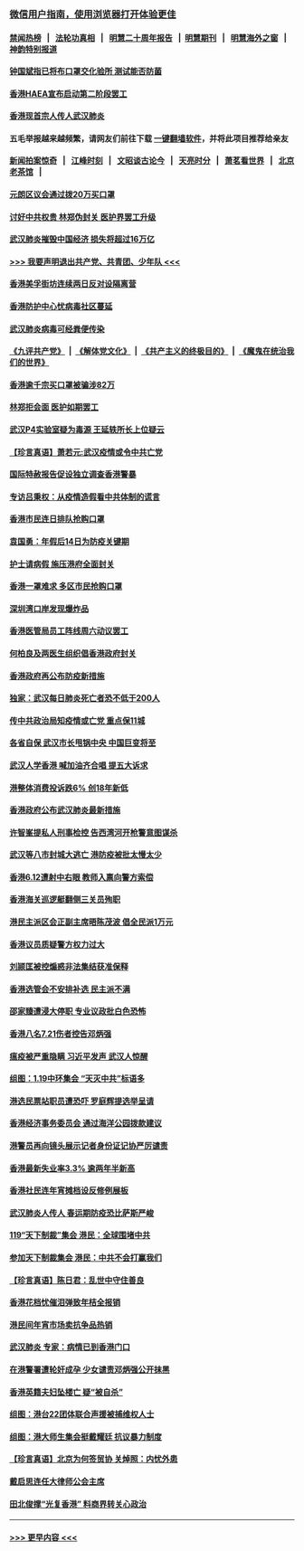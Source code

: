 ### [微信用户指南，使用浏览器打开体验更佳](https://github.com/gfw-breaker/banned-news1/blob/master/indexes/wechat-guide.md?t=0)
#### [禁闻热榜](热点新闻.md?t=0)  &nbsp;&nbsp;|&nbsp;&nbsp; [法轮功真相](https://github.com/gfw-breaker/truth/blob/master/README.md?t=0) &nbsp;&nbsp;|&nbsp;&nbsp; [明慧二十周年报告](https://github.com/gfw-breaker/mh-reports/blob/master/README.md?t=0) &nbsp;&nbsp;|&nbsp;&nbsp;[明慧期刊](https://github.com/gfw-breaker/mh-qikan) &nbsp;&nbsp;|&nbsp;&nbsp; [明慧海外之窗](https://github.com/gfw-breaker/mh-news/blob/master/README.md?t=0) &nbsp;&nbsp;|&nbsp;&nbsp; [神韵特别报道](https://github.com/gfw-breaker/mh-news/blob/master/shenyun.md?t=0)
#### [钟国斌指已将布口罩交化验所 测试能否防菌](../pages/nsc415/n11842783.md?t=02041033) 
#### [香港HAEA宣布启动第二阶段罢工](../pages/nsc415/n11842723.md?t=02041033) 
#### [香港现首宗人传人武汉肺炎](../pages/nsc415/n11842766.md?t=02041033) 
#### 五毛举报越来越频繁，请网友们前往下载 [一键翻墙软件](https://github.com/gfw-breaker/ssr-accounts)，并将此项目推荐给亲友
#### [新闻拍案惊奇](https://github.com/gfw-breaker/banned-news1/blob/master/pages/link4.md) &nbsp;&nbsp;|&nbsp;&nbsp; [江峰时刻](https://github.com/gfw-breaker/banned-news1/blob/master/pages/link4.md) &nbsp;&nbsp;|&nbsp;&nbsp; [文昭谈古论今](https://github.com/gfw-breaker/banned-news1/blob/master/pages/link4.md) &nbsp;&nbsp;|&nbsp;&nbsp; [天亮时分](https://github.com/gfw-breaker/banned-news1/blob/master/pages/link4.md) &nbsp;&nbsp;|&nbsp;&nbsp; [萧茗看世界](https://github.com/gfw-breaker/banned-news1/blob/master/pages/link4.md) &nbsp;&nbsp;|&nbsp;&nbsp; [北京老茶馆](https://github.com/gfw-breaker/banned-news1/blob/master/pages/link4.md) &nbsp;&nbsp;|&nbsp;&nbsp; 
#### [元朗区议会通过拨20万买口罩](../pages/nsc415/n11842754.md?t=02041033) 
#### [讨好中共权贵 林郑伪封关 医护界罢工升级](../pages/nsc415/n11842359.md?t=02041033) 
#### [武汉肺炎摧毁中国经济 损失将超过16万亿](../pages/nsc415/n11839723.md?t=02041033) 
#### [>>> 我要声明退出共产党、共青团、少年队 <<<](https://github.com/begood0513/goodnews/blob/master/quit/letter.md) 
#### [香港美孚街坊连续两日反对设隔离营](../pages/nsc415/n11839962.md?t=02041033) 
#### [香港防护中心忧病毒社区蔓延](../pages/nsc415/n11839933.md?t=02041033) 
#### [武汉肺炎病毒可经粪便传染](../pages/nsc415/n11839939.md?t=02041033) 
#### [《九评共产党》](https://github.com/begood0513/9ping.md/blob/master/README.md) &nbsp;|&nbsp; [《解体党文化》](../../../../jtdwh.md/blob/master/README.md)  &nbsp;|&nbsp; [《共产主义的终极目的》](../../../../gczydzjmd.md/blob/master/README.md) &nbsp;|&nbsp; [《魔鬼在统治我们的世界》](../../../../mgztzwmdsj.md/blob/master/README.md) 
#### [香港逾千宗买口罩被骗涉82万](../pages/nsc415/n11839914.md?t=02041033) 
#### [林郑拒会面 医护如期罢工](../pages/nsc415/n11839892.md?t=02041033) 
#### [武汉P4实验室疑为毒源 王延轶所长上位疑云](../pages/nsc415/n11835543.md?t=02041033) 
#### [【珍言真语】萧若元:武汉疫情或令中共亡党](../pages/nsc415/n11829394.md?t=02041033) 
#### [国际特赦报告促设独立调查香港警暴](../pages/nsc415/n11833845.md?t=02041033) 
#### [专访吕秉权：从疫情造假看中共体制的谎言](../pages/nsc415/n11833813.md?t=02041033) 
#### [香港市民连日排队抢购口罩](../pages/nsc415/n11833794.md?t=02041033) 
#### [袁国勇：年假后14日为防疫关键期](../pages/nsc415/n11831088.md?t=02041033) 
#### [护士请病假 施压港府全面封关](../pages/nsc415/n11831030.md?t=02041033) 
#### [香港一罩难求 多区市民抢购口罩](../pages/nsc415/n11831002.md?t=02041033) 
#### [深圳湾口岸发现爆炸品](../pages/nsc415/n11828802.md?t=02041033) 
#### [香港医管局员工阵线周六动议罢工](../pages/nsc415/n11828762.md?t=02041033) 
#### [何柏良及两医生组织倡香港政府封关](../pages/nsc415/n11828749.md?t=02041033) 
#### [香港政府再公布防疫新措施](../pages/nsc415/n11828716.md?t=02041033) 
#### [独家：武汉每日肺炎死亡者恐不低于200人](../pages/nsc415/n11828240.md?t=02041033) 
#### [传中共政治局知疫情或亡党 重点保11城](../pages/nsc415/n11828145.md?t=02041033) 
#### [各省自保 武汉市长甩锅中央 中国巨变将至](../pages/nsc415/n11828021.md?t=02041033) 
#### [武汉人学香港 喊加油齐合唱 提五大诉求](../pages/nsc415/n11827046.md?t=02041033) 
#### [港整体消费投诉跌6% 创18年新低](../pages/nsc415/n11817280.md?t=02041033) 
#### [香港政府公布武汉肺炎最新措施](../pages/nsc415/n11817152.md?t=02041033) 
#### [许智峯提私人刑事检控 告西湾河开枪警意图谋杀](../pages/nsc415/n11817132.md?t=02041033) 
#### [武汉等八市封城大逃亡 港防疫被批太慢太少](../pages/nsc415/n11817058.md?t=02041033) 
#### [香港6.12遭射中右眼 教师入禀向警方索偿](../pages/nsc415/n11814678.md?t=02041033) 
#### [香港海关巡逻艇翻侧三关员殉职](../pages/nsc415/n11814604.md?t=02041033) 
#### [港民主派区会正副主席晤陈茂波 倡全民派1万元](../pages/nsc415/n11814582.md?t=02041033) 
#### [香港议员质疑警方权力过大](../pages/nsc415/n11814560.md?t=02041033) 
#### [刘颕匡被控煽惑非法集结获准保释](../pages/nsc415/n11811727.md?t=02041033) 
#### [香港选管会不安排补选 民主派不满](../pages/nsc415/n11811691.md?t=02041033) 
#### [邵家臻遭浸大停职 专业议政批白色恐怖](../pages/nsc415/n11811670.md?t=02041033) 
#### [香港八名7.21伤者控告邓炳强](../pages/nsc415/n11811623.md?t=02041033) 
#### [瘟疫被严重隐瞒 习近平发声 武汉人惊醒](../pages/nsc415/n11811186.md?t=02041033) 
#### [组图：1.19中环集会 “天灭中共”标语多](../pages/nsc415/n11809514.md?t=02041033) 
#### [港选民票站职员遭恐吓 罗庭辉提选举呈请](../pages/nsc415/n11808914.md?t=02041033) 
#### [香港经济事务委员会 通过海洋公园拨款建议](../pages/nsc415/n11808906.md?t=02041033) 
#### [港警员再向镜头展示记者身份证记协严厉谴责](../pages/nsc415/n11808888.md?t=02041033) 
#### [香港最新失业率3.3% 逾两年半新高](../pages/nsc415/n11808887.md?t=02041033) 
#### [香港社民连年宵摊档设反修例展板](../pages/nsc415/n11808857.md?t=02041033) 
#### [武汉肺炎人传人 春运期防疫恐比萨斯严峻](../pages/nsc415/n11808739.md?t=02041033) 
#### [119“天下制裁”集会 港民：全球围堵中共](../pages/nsc415/n11806318.md?t=02041033) 
#### [参加天下制裁集会 港民：中共不会打赢我们](../pages/nsc415/n11806596.md?t=02041033) 
#### [【珍言真语】陈日君：乱世中守住善良](../pages/nsc415/n11806247.md?t=02041033) 
#### [香港花档忧催泪弹致年桔全报销](../pages/nsc415/n11806130.md?t=02041033) 
#### [港民间年宵市场卖抗争品热销](../pages/nsc415/n11806073.md?t=02041033) 
#### [武汉肺炎 专家：病情已到香港门口](../pages/nsc415/n11806020.md?t=02041033) 
#### [在港警署遭轮奸成孕 少女谴责邓炳强公开抹黑](../pages/nsc415/n11805981.md?t=02041033) 
#### [香港英籍夫妇坠楼亡 疑“被自杀”](../pages/nsc415/n11805937.md?t=02041033) 
#### [组图：港台22团体联合声援被捕维权人士](../pages/nsc415/n11801834.md?t=02041033) 
#### [组图：港大师生集会挺戴耀廷 抗议暴力制度](../pages/nsc415/n11799298.md?t=02041033) 
#### [【珍言真语】北京为何签贸协 关焯照：内忧外患](../pages/nsc415/n11799790.md?t=02041033) 
#### [戴启思连任大律师公会主席](../pages/nsc415/n11799306.md?t=02041033) 
#### [田北俊撑“光复香港” 料商界转关心政治](../pages/nsc415/n11799287.md?t=02041033) 

----
#### [ >>> 更早内容 <<< ](../indexes/nsc415-earlier.md)

